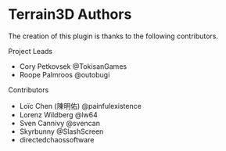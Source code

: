 ﻿# Terrain3D Authors

The creation of this plugin is thanks to the following contributors.

Project Leads
* Cory Petkovsek @TokisanGames
* Roope Palmroos @outobugi

Contributors
* Loïc Chen (陳明佑) @painfulexistence
* Lorenz Wildberg @lw64
* Sven Cannivy @svencan
* Skyrbunny @SlashScreen
* directedchaossoftware